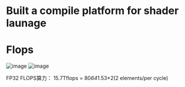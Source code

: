# Built a compile platform for shader launage
# Flops
![image](https://user-images.githubusercontent.com/9839536/170157504-835341fe-10de-4fdd-8f65-e5d548d221c4.png)
![image](https://user-images.githubusercontent.com/9839536/170159357-4251e34c-5a56-4cea-9a09-3e1ab893e2cd.png)

FP32 FLOPS算力：
15.7Tflops = 80*64*1.53*2(2 elements/per cycle)

